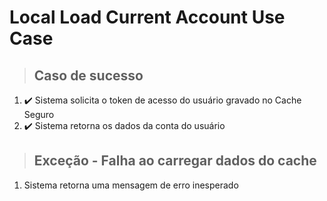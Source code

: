# Local Load Current Account Use Case

> ## Caso de sucesso
1. ✔️ Sistema solicita o token de acesso do usuário gravado no Cache Seguro
2. ✔️ Sistema retorna os dados da conta do usuário

> ## Exceção - Falha ao carregar dados do cache
1. Sistema retorna uma mensagem de erro inesperado